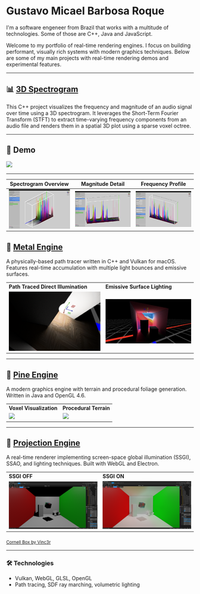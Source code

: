 # Gustavo Micael Barbosa Roque 

I'm a software engeneer from Brazil that works with a multitude of technologies. Some of those are C++, Java and JavaScript. 

Welcome to my portfolio of real-time rendering engines. I focus on building performant, visually rich systems with modern graphics techniques. Below are some of my main projects with real-time rendering demos and experimental features.

---

## 📊 [3D Spectrogram](https://github.com/FacoBackup/3D-Spectrogram)
This C++ project visualizes the frequency and magnitude of an audio signal over time using a 3D spectrogram. It leverages the Short-Term Fourier Transform (STFT) to extract time-varying frequency components from an audio file and renders them in a spatial 3D plot using a sparse voxel octree.



---

## 🎥 Demo

![](https://github.com/FacoBackup/3D-Spectrogram/blob/main/samples/sample.gif)

---

| Spectrogram Overview | Magnitude Detail | Frequency Profile |
|----------------------|------------------|-------------------|
| ![](https://github.com/FacoBackup/3D-Spectrogram/blob/main/samples/Screenshot%202025-05-04%20at%2014.46.33.png) | ![](https://github.com/FacoBackup/3D-Spectrogram/blob/main/samples/Screenshot%202025-05-04%20at%2014.48.56.png) | ![](https://github.com/FacoBackup/3D-Spectrogram/blob/main/samples/Screenshot%202025-05-04%20at%2014.50.23.png) |


## 🚀 [Metal Engine](https://github.com/FacoBackup/metal-engine)
A physically-based path tracer written in C++ and Vulkan for macOS. Features real-time accumulation with multiple light bounces and emissive surfaces.

<table>
  <tr>
    <td><strong>Path Traced Direct Illumination</strong></td>
    <td><strong>Emissive Surface Lighting</strong></td>
  </tr>
  <tr>
    <td><img src="https://github.com/FacoBackup/metal-engine/blob/main/samples/Screenshot%202025-01-25%20at%2012.17.32.png" width="100%"/></td>
    <td><img src="https://github.com/FacoBackup/metal-engine/blob/main/samples/Screenshot%202025-01-25%20at%2012.12.46.png" width="100%"/></td>
  </tr>
</table>

---

## 🌲 [Pine Engine](https://github.com/FacoBackup/pine-engine)
A modern graphics engine with terrain and procedural foliage generation. Written in Java and OpenGL 4.6.

<table>
  <tr>
    <td><strong>Voxel Visualization</strong></td>
    <td><strong>Procedural Terrain</strong></td>
  </tr>
  <tr>
    <td><img src="https://github.com/user-attachments/assets/17ad78aa-e797-4e8e-819e-c19ef926f438" width="100%"/></td>
    <td><img src="https://github.com/user-attachments/assets/b9e1aa10-ce4e-4695-86b3-44874a0515a8" width="100%"/></td>
  </tr>
</table>

---

## 🎯 [Projection Engine](https://github.com/projection-engine)
A real-time renderer implementing screen-space global illumination (SSGI), SSAO, and lighting techniques. Built with WebGL and Electron.

<table>
  <tr>
    <td><strong>SSGI OFF</strong></td>
    <td><strong>SSGI ON</strong></td>
  </tr>
  <tr>
    <td><img src="https://github.com/projection-engine/.github/blob/main/SSGI_BEFORE.png?raw=true" width="100%"/></td>
    <td><img src="https://github.com/projection-engine/.github/blob/main/SSGI%20+%20SSAO.png?raw=true" width="100%"/></td>
  </tr>
</table>

<sub><a href="https://github.com/Vinc3r/cornellBox">Cornell Box by Vinc3r</a></sub>

---

### 🛠️ Technologies
- Vulkan, WebGL, GLSL, OpenGL
- Path tracing, SDF ray marching, volumetric lighting
